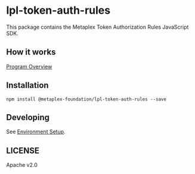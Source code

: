 # lpl-token-auth-rules

This package contains the Metaplex Token Authorization Rules JavaScript SDK.

## How it works

[Program Overview](https://github.com/metaplex-foundation/lpl-token-auth-rules/blob/main/README.md)

## Installation

```shell
npm install @metaplex-foundation/lpl-token-auth-rules --save
```

## Developing

See [Environment Setup](https://github.com/metaplex-foundation/lpl-token-auth-rules/blob/main/README.md#environment-setup).

## LICENSE

Apache v2.0
